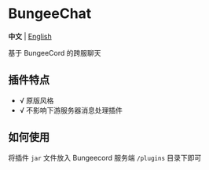 # BungeeChat

**中文** | [English](https://github.com/HJFunnyMinecraft/BungeeChat/blob/main/README_EN.md)

基于 BungeeCord 的跨服聊天

## 插件特点

- √ 原版风格
- √ 不影响下游服务器消息处理插件

## 如何使用

将插件 `jar` 文件放入 Bungeecord 服务端 `/plugins` 目录下即可
